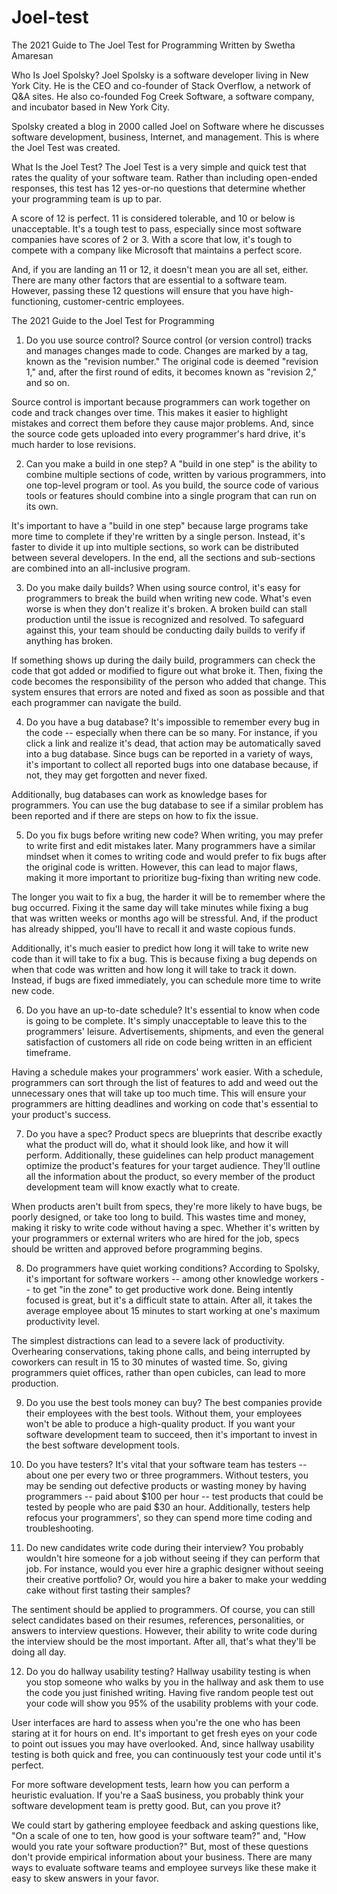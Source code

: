 # Joel-test
The 2021 Guide to The Joel Test for Programming
Written by Swetha Amaresan

Who Is Joel Spolsky?
Joel Spolsky is a software developer living in New York City. He is the CEO and co-founder of Stack Overflow, a network of Q&A sites. He also co-founded Fog Creek Software, a software company, and incubator based in New York City.

Spolsky created a blog in 2000 called Joel on Software where he discusses software development, business, Internet, and management. This is where the Joel Test was created.

What Is the Joel Test?
The Joel Test is a very simple and quick test that rates the quality of your software team. Rather than including open-ended responses, this test has 12 yes-or-no questions that determine whether your programming team is up to par.

A score of 12 is perfect. 11 is considered tolerable, and 10 or below is unacceptable. It's a tough test to pass, especially since most software companies have scores of 2 or 3. With a score that low, it's tough to compete with a company like Microsoft that maintains a perfect score.

And, if you are landing an 11 or 12, it doesn't mean you are all set, either. There are many other factors that are essential to a software team. However, passing these 12 questions will ensure that you have high-functioning, customer-centric employees.

The 2021 Guide to the Joel Test for Programming
1. Do you use source control?
Source control (or version control) tracks and manages changes made to code. Changes are marked by a tag, known as the "revision number." The original code is deemed "revision 1," and, after the first round of edits, it becomes known as "revision 2," and so on.

Source control is important because programmers can work together on code and track changes over time. This makes it easier to highlight mistakes and correct them before they cause major problems. And, since the source code gets uploaded into every programmer's hard drive, it's much harder to lose revisions.

2. Can you make a build in one step?
A "build in one step" is the ability to combine multiple sections of code, written by various programmers, into one top-level program or tool. As you build, the source code of various tools or features should combine into a single program that can run on its own.

It's important to have a "build in one step" because large programs take more time to complete if they're written by a single person. Instead, it's faster to divide it up into multiple sections, so work can be distributed between several developers. In the end, all the sections and sub-sections are combined into an all-inclusive program.

3. Do you make daily builds?
When using source control, it's easy for programmers to break the build when writing new code. What's even worse is when they don't realize it's broken. A broken build can stall production until the issue is recognized and resolved. To safeguard against this, your team should be conducting daily builds to verify if anything has broken.

If something shows up during the daily build, programmers can check the code that got added or modified to figure out what broke it. Then, fixing the code becomes the responsibility of the person who added that change. This system ensures that errors are noted and fixed as soon as possible and that each programmer can navigate the build.

4. Do you have a bug database?
It's impossible to remember every bug in the code -- especially when there can be so many. For instance, if you click a link and realize it's dead, that action may be automatically saved into a bug database. Since bugs can be reported in a variety of ways, it's important to collect all reported bugs into one database because, if not, they may get forgotten and never fixed.

Additionally, bug databases can work as knowledge bases for programmers. You can use the bug database to see if a similar problem has been reported and if there are steps on how to fix the issue.

5. Do you fix bugs before writing new code?
When writing, you may prefer to write first and edit mistakes later. Many programmers have a similar mindset when it comes to writing code and would prefer to fix bugs after the original code is written. However, this can lead to major flaws, making it more important to prioritize bug-fixing than writing new code.

The longer you wait to fix a bug, the harder it will be to remember where the bug occurred. Fixing it the same day will take minutes while fixing a bug that was written weeks or months ago will be stressful. And, if the product has already shipped, you'll have to recall it and waste copious funds.

Additionally, it's much easier to predict how long it will take to write new code than it will take to fix a bug. This is because fixing a bug depends on when that code was written and how long it will take to track it down. Instead, if bugs are fixed immediately, you can schedule more time to write new code.

6. Do you have an up-to-date schedule?
It's essential to know when code is going to be complete. It's simply unacceptable to leave this to the programmers' leisure. Advertisements, shipments, and even the general satisfaction of customers all ride on code being written in an efficient timeframe.

Having a schedule makes your programmers' work easier. With a schedule, programmers can sort through the list of features to add and weed out the unnecessary ones that will take up too much time. This will ensure your programmers are hitting deadlines and working on code that's essential to your product's success.

7. Do you have a spec?
Product specs are blueprints that describe exactly what the product will do, what it should look like, and how it will perform. Additionally, these guidelines can help product management optimize the product's features for your target audience. They'll outline all the information about the product, so every member of the product development team will know exactly what to create.

When products aren't built from specs, they're more likely to have bugs, be poorly designed, or take too long to build. This wastes time and money, making it risky to write code without having a spec. Whether it's written by your programmers or external writers who are hired for the job, specs should be written and approved before programming begins.

8. Do programmers have quiet working conditions?
According to Spolsky, it's important for software workers -- among other knowledge workers -- to get "in the zone" to get productive work done. Being intently focused is great, but it's a difficult state to attain. After all, it takes the average employee about 15 minutes to start working at one's maximum productivity level.

The simplest distractions can lead to a severe lack of productivity. Overhearing conservations, taking phone calls, and being interrupted by coworkers can result in 15 to 30 minutes of wasted time. So, giving programmers quiet offices, rather than open cubicles, can lead to more production.

9. Do you use the best tools money can buy?
The best companies provide their employees with the best tools. Without them, your employees won't be able to produce a high-quality product. If you want your software development team to succeed, then it's important to invest in the best software development tools.

10. Do you have testers?
It's vital that your software team has testers -- about one per every two or three programmers. Without testers, you may be sending out defective products or wasting money by having programmers -- paid about $100 per hour -- test products that could be tested by people who are paid $30 an hour. Additionally, testers help refocus your programmers', so they can spend more time coding and troubleshooting.

11. Do new candidates write code during their interview?
You probably wouldn't hire someone for a job without seeing if they can perform that job. For instance, would you ever hire a graphic designer without seeing their creative portfolio? Or, would you hire a baker to make your wedding cake without first tasting their samples?

The sentiment should be applied to programmers. Of course, you can still select candidates based on their resumes, references, personalities, or answers to interview questions. However, their ability to write code during the interview should be the most important. After all, that's what they'll be doing all day.

12. Do you do hallway usability testing?
Hallway usability testing is when you stop someone who walks by you in the hallway and ask them to use the code you just finished writing. Having five random people test out your code will show you 95% of the usability problems with your code.

User interfaces are hard to assess when you're the one who has been staring at it for hours on end. It's important to get fresh eyes on your code to point out issues you may have overlooked. And, since hallway usability testing is both quick and free, you can continuously test your code until it's perfect.

 For more software development tests, learn how you can perform a heuristic evaluation. 
 If you're a SaaS business, you probably think your software development team is pretty good. But, can you prove it?

We could start by gathering employee feedback and asking questions like, "On a scale of one to ten, how good is your software team?" and, "How would you rate your software production?"
But, most of these questions don't provide empirical information about your business. There are many ways to evaluate software teams and employee surveys like these make it easy to skew answers in your favor.

